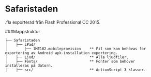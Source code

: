 # Safaristaden
.fla exporterad från Flash Professional CC 2015.


###Mappstruktur
```
├── Safaristaden
│    ├── iPad/      
│        ├── 1ME102.mobileprovision    ** Fil som kan behövas för exportering av Android apk-installation exportering.
│    ├── Ljud/                         ** Alla ljudfiler.
│    ├── Fonts/                        ** Fonter som behöver installeras på datorn.
│    ├── src/                          ** ActionScript 3 klasser.
```
